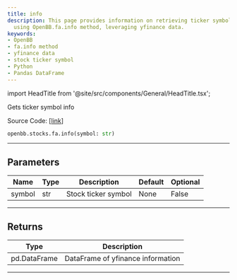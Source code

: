 ```yaml
---
title: info
description: This page provides information on retrieving ticker symbol information
  using OpenBB.fa.info method, leveraging yfinance data.
keywords:
- OpenBB
- fa.info method
- yfinance data
- stock ticker symbol
- Python
- Pandas DataFrame
---
```


import HeadTitle from '@site/src/components/General/HeadTitle.tsx';

<HeadTitle title="stocks.fa.info - Reference | OpenBB SDK Docs" />

Gets ticker symbol info

Source Code: [[link](https://github.com/OpenBB-finance/OpenBBTerminal/tree/main/openbb_terminal/stocks/fundamental_analysis/yahoo_finance_model.py#L31)]

```python
openbb.stocks.fa.info(symbol: str)
```

---

## Parameters

| Name | Type | Description | Default | Optional |
| ---- | ---- | ----------- | ------- | -------- |
| symbol | str | Stock ticker symbol | None | False |


---

## Returns

| Type | Description |
| ---- | ----------- |
| pd.DataFrame | DataFrame of yfinance information |
---

